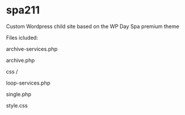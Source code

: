 # spa211
Custom Wordpress child site based on the WP Day Spa premium theme

Files icluded:

archive-services.php

archive.php

css /

loop-services.php

single.php

style.css
